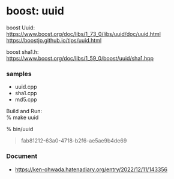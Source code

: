 boost: uuid
===============

boost Uuid:  
https://www.boost.org/doc/libs/1_73_0/libs/uuid/doc/uuid.html  
https://boostjp.github.io/tips/uuid.html  

boost sha1.h:  
https://www.boost.org/doc/libs/1_59_0/boost/uuid/sha1.hpp  

### samples
- uuid.cpp 
- sha1.cpp
- md5.cpp

Build and Run:  
% make uuid  

% bin/uuid
> fab81212-63a0-4718-b2f6-ae5ae9b4de69  

### Document  
- https://ken-ohwada.hatenadiary.org/entry/2022/12/11/143356
